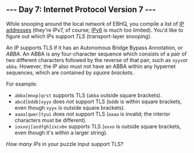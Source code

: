 ## --- Day 7: Internet Protocol Version 7 ---

While snooping around the local network of EBHQ, you compile a list of [IP addresses](https://en.wikipedia.org/wiki/IP_address) (they're IPv7, of course; [IPv6](https://en.wikipedia.org/wiki/IPv6) is much too limited). You'd like to figure out which IPs support *TLS* (transport-layer snooping).

An IP supports TLS if it has an Autonomous Bridge Bypass Annotation, or *ABBA*. An ABBA is any four-character sequence which consists of a pair of two different characters followed by the reverse of that pair, such as `xyyx`or `abba`. However, the IP also must not have an ABBA within any hypernet sequences, which are contained by *square brackets*.

For example:

- `abba[mnop]qrst` supports TLS (`abba` outside square brackets).
- `abcd[bddb]xyyx` does *not* support TLS (`bddb` is within square brackets, even though `xyyx` is outside square brackets).
- `aaaa[qwer]tyui` does *not* support TLS (`aaaa` is invalid; the interior characters must be different).
- `ioxxoj[asdfgh]zxcvbn` supports TLS (`oxxo` is outside square brackets, even though it's within a larger string).

*How many IPs* in your puzzle input support TLS?